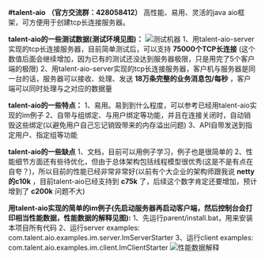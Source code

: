  **#talent-aio**  **（官方交流群：428058412）** 
高性能、易用、灵活的java aio框架，可方便用于创建tcp长连接服务器。

 **talent-aio的一些测试数据(测试环境见图)：** 
![测试机器](https://git.oschina.net/tywo45/talent-aio/raw/master/ddd.png?dir=0&filepath=ddd.png&oid=2c5667ac59cc61884cd96830dc00ced481b9dc16&sha=c6fe97a4e175a3393ab0d4b9dec2ce04148039eb "在这里输入图片标题")
1、用talent-aio-server实现的tcp长连接服务器，目前简单测试后，可以支持 **75000个TCP长连接** (这个数值后面会继续增加，因为已有的测试还没达到服务器极限，只是用完了5个客户端的极限)
2、用talent-aio-server实现的tcp长连接服务器，客户机与服务器是同一台的话，服务器可以接收、处理、发送 **18万条完整的业务消息包/每秒** ，客户端可以同时处理与之对应的数据量

 **talent-aio的一些特点：** 
1、易用。易到到什么程度，可以参考已经用talent-aio实现的im例子
2、自带与组绑定、与用户绑定等功能，并且在连接关闭时，自动销毁这些绑定(以避免用户自己忘记销毁带来的内存溢出问题)
3、API自带发送到指定用户、指定组等功能

 **talent-aio的一些缺点** 
1、文档，目前可以用例子学习，例子也是很简单的
2、性能细节方面还有些待优化，但由于总体架构包括线程模型很优秀(这是不是有点在自夸？)，所以目前的性能已经非常非常好(以前有个大企业的架构师跟我说 **netty的c10k** ，目前talent-aio已经支持到 **c75k** 了，后续这个数字肯定还要增加，预计增到了 **c200k** 问题不大)

 **用talent-aio实现的简单的im例子(先启动服务器再启动客户端，然后控制台会打印相当性能数据，性能数据的解释见图):** 
1、先运行parent/install.bat，用来安装本项目所有代码
2、运行server examples: com.talent.aio.examples.im.server.ImServerStarter
3、运行client examples: com.talent.aio.examples.im.client.ImClientStarter
![性能数据解释](https://git.oschina.net/tywo45/talent-aio/raw/master/1111.png?dir=0&filepath=1111.png&oid=1826c193f2d9b26ff503c5976b32eaa9eddc0592&sha=19c2f6d571eb48d3a671c491d4aaaf6d150bcb9c "在这里输入图片标题")